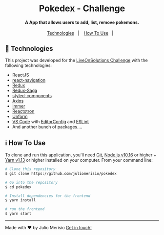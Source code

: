 <h1 align="center">
    Pokedex - Challenge
</h1>

<h4 align="center">
  A App that allows users to add, list, remove pokemons.
</h4>
<p align="center">
 
<p align="center">
  <a href="#rocket-technologies">Technologies</a>&nbsp;&nbsp;&nbsp;|&nbsp;&nbsp;&nbsp;
  <a href="#information_source-how-to-use">How To Use</a>&nbsp;&nbsp;&nbsp;|&nbsp;&nbsp;&nbsp;
</p>

## :rocket: Technologies

This project was developed for the [LiveOnSolutions Challenge](https://github.com/LiveOnSolutions/challenge-react) with the following technologies:

- [ReactJS](https://reactjs.org/)
- [react-navigation](https://reactnavigation.org/)
- [Redux](https://redux.js.org/)
- [Redux-Saga](https://redux-saga.js.org/)
- [styled-components](https://www.styled-components.com/)
- [Axios](https://github.com/axios/axios)
- [Immer](https://github.com/immerjs/immer)
- [Reactotron](https://infinite.red/reactotron)
- [Unform](https://github.com/Rocketseat/unform)
- [VS Code][vc] with [EditorConfig][vceditconfig] and [ESLint][vceslint]
- And another bunch of packages....

## :information_source: How To Use

To clone and run this application, you'll need [Git](https://git-scm.com), [Node.js v10.16][nodejs] or higher + [Yarn v1.13][yarn] or higher installed on your computer.
From your command line:

```bash
# Clone this repository
$ git clone https://github.com/juliomerisio/pokedex

# Go into the repository
$ cd pokedex

# Install dependencies for the frontend
$ yarn install

# run the frontend
$ yarn start

```

---

Made with ♥ by Julio Merisio [Get in touch!](https://www.linkedin.com/in/juliomerisio/)

[nodejs]: https://nodejs.org/
[yarn]: https://yarnpkg.com/
[vc]: https://code.visualstudio.com/
[vceditconfig]: https://marketplace.visualstudio.com/items?itemName=EditorConfig.EditorConfig
[vceslint]: https://marketplace.visualstudio.com/items?itemName=dbaeumer.vscode-eslint
